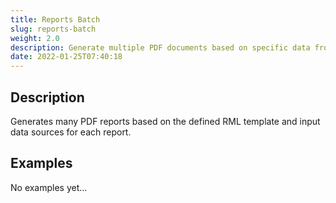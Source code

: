 ```yaml
---
title: Reports Batch
slug: reports-batch
weight: 2.0
description: Generate multiple PDF documents based on specific data from each report
date: 2022-01-25T07:40:18
---
```



## Description


Generates many PDF reports based on the defined RML template and input data sources for each report.



## Examples

No examples yet...
